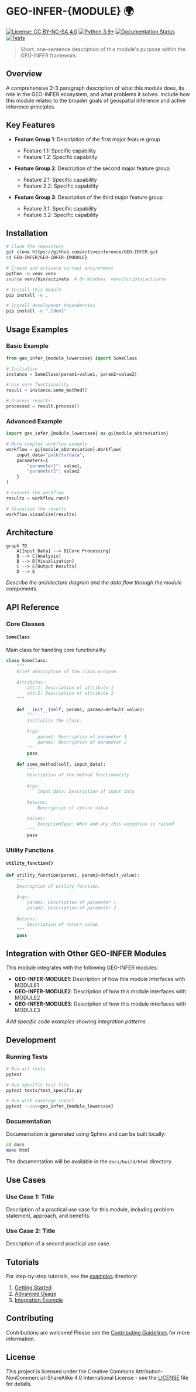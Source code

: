 # GEO-INFER-{MODULE} 🌍

[![License: CC BY-NC-SA 4.0](https://img.shields.io/badge/License-CC%20BY--NC--SA%204.0-lightgrey.svg)](https://creativecommons.org/licenses/by-nc-sa/4.0/)
[![Python 3.9+](https://img.shields.io/badge/python-3.9+-blue.svg)](https://www.python.org/downloads/)
[![Documentation Status](https://img.shields.io/badge/docs-in%20progress-orange.svg)]()
[![Tests](https://img.shields.io/badge/tests-passing-brightgreen.svg)]()

> Short, one-sentence description of this module's purpose within the GEO-INFER framework.

## Overview

A comprehensive 2-3 paragraph description of what this module does, its role in the GEO-INFER ecosystem, and what problems it solves. Include how this module relates to the broader goals of geospatial inference and active inference principles.

## Key Features

- **Feature Group 1**: Description of the first major feature group
  - Feature 1.1: Specific capability
  - Feature 1.2: Specific capability

- **Feature Group 2**: Description of the second major feature group
  - Feature 2.1: Specific capability
  - Feature 2.2: Specific capability

- **Feature Group 3**: Description of the third major feature group
  - Feature 3.1: Specific capability
  - Feature 3.2: Specific capability

## Installation

```bash
# Clone the repository
git clone https://github.com/activeinference/GEO-INFER.git
cd GEO-INFER/GEO-INFER-{MODULE}

# Create and activate virtual environment
python -m venv venv
source venv/bin/activate  # On Windows: venv\Scripts\activate

# Install this module
pip install -e .

# Install development dependencies
pip install -e ".[dev]"
```

## Usage Examples

### Basic Example

```python
from geo_infer_{module_lowercase} import SomeClass

# Initialize
instance = SomeClass(param1=value1, param2=value2)

# Use core functionality
result = instance.some_method()

# Process results
processed = result.process()
```

### Advanced Example

```python
import geo_infer_{module_lowercase} as gi{module_abbreviation}

# More complex workflow example
workflow = gi{module_abbreviation}.Workflow(
    input_data="path/to/data",
    parameters={
        "parameter1": value1,
        "parameter2": value2
    }
)

# Execute the workflow
results = workflow.run()

# Visualize the results
workflow.visualize(results)
```

## Architecture

```mermaid
graph TD
    A[Input Data] --> B[Core Processing]
    B --> C[Analysis]
    B --> D[Visualization]
    C --> E[Output Results]
    D --> E
```

*Describe the architecture diagram and the data flow through the module components.*

## API Reference

### Core Classes

#### `SomeClass`

Main class for handling core functionality.

```python
class SomeClass:
    """
    Brief description of the class purpose.
    
    Attributes:
        attr1: Description of attribute 1
        attr2: Description of attribute 2
    """
    
    def __init__(self, param1, param2=default_value):
        """
        Initialize the class.
        
        Args:
            param1: Description of parameter 1
            param2: Description of parameter 2
        """
        pass
    
    def some_method(self, input_data):
        """
        Description of the method functionality.
        
        Args:
            input_data: Description of input data
            
        Returns:
            Description of return value
            
        Raises:
            ExceptionType: When and why this exception is raised
        """
        pass
```

### Utility Functions

#### `utility_function()`

```python
def utility_function(param1, param2=default_value):
    """
    Description of utility function.
    
    Args:
        param1: Description of parameter 1
        param2: Description of parameter 2
        
    Returns:
        Description of return value
    """
    pass
```

## Integration with Other GEO-INFER Modules

This module integrates with the following GEO-INFER modules:

- **GEO-INFER-MODULE1**: Description of how this module interfaces with MODULE1
- **GEO-INFER-MODULE2**: Description of how this module interfaces with MODULE2
- **GEO-INFER-MODULE3**: Description of how this module interfaces with MODULE3

*Add specific code examples showing integration patterns.*

## Development

### Running Tests

```bash
# Run all tests
pytest

# Run specific test file
pytest tests/test_specific.py

# Run with coverage report
pytest --cov=geo_infer_{module_lowercase}
```

### Documentation

Documentation is generated using Sphinx and can be built locally:

```bash
cd docs
make html
```

The documentation will be available in the `docs/build/html` directory.

## Use Cases

### Use Case 1: Title

Description of a practical use case for this module, including problem statement, approach, and benefits.

### Use Case 2: Title

Description of a second practical use case.

## Tutorials

For step-by-step tutorials, see the [examples](./examples/) directory:

1. [Getting Started](./examples/getting_started.ipynb)
2. [Advanced Usage](./examples/advanced_usage.ipynb)
3. [Integration Example](./examples/integration_example.ipynb)

## Contributing

Contributions are welcome! Please see the [Contributing Guidelines](../CONTRIBUTING.md) for more information.

## License

This project is licensed under the Creative Commons Attribution-NonCommercial-ShareAlike 4.0 International License - see the [LICENSE](../LICENSE) file for details. 